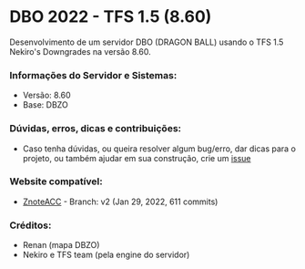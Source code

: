 # DBO 2022 - TFS 1.5 (8.60)

Desenvolvimento de um servidor DBO (DRAGON BALL) usando o TFS 1.5 Nekiro's Downgrades na versão 8.60.

### Informações do Servidor e Sistemas:
- Versão: 8.60
- Base: DBZO

### Dúvidas, erros, dicas e contribuições:
- Caso tenha dúvidas, ou queira resolver algum bug/erro, dar dicas para o projeto, ou também ajudar em sua construção, crie um [issue](https://github.com/matheusjp2/DBO-TFS-1.5/issues)

### Website compatível:
- [ZnoteACC](https://github.com/Znote/ZnoteAAC/tree/v2) - Branch: v2 (Jan 29, 2022, 611 commits)

### Créditos:
- Renan (mapa DBZO)
- Nekiro e TFS team (pela engine do servidor)
